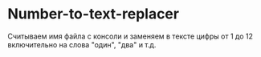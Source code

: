 # Number-to-text-replacer
Считываем имя файла с консоли и заменяем в тексте цифры от 1 до 12 включительно на слова "один", "два" и т.д.
